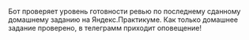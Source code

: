Бот проверяет уровень готовности ревью по последнему сданному домашнему заданию на Яндекс.Практикуме. Как только домашнее задание проверено, в телеграмм приходит оповещение!
